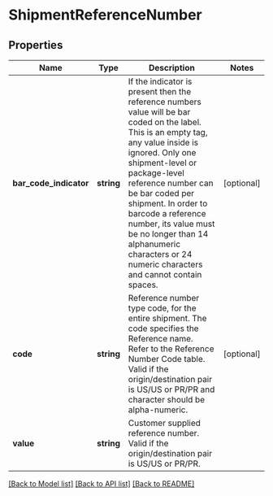 # ShipmentReferenceNumber

## Properties
Name | Type | Description | Notes
------------ | ------------- | ------------- | -------------
**bar_code_indicator** | **string** | If the indicator is present then the reference numbers value will be bar coded on the label.  This is an empty tag, any value inside is ignored.   Only one shipment-level or package-level reference number can be bar coded per shipment.   In order to barcode a reference number, its value must be no longer than 14 alphanumeric characters or 24 numeric characters and cannot contain spaces. | [optional] 
**code** | **string** | Reference number type code, for the entire shipment. The code specifies the Reference name.   Refer to the Reference Number Code table.  Valid if the origin/destination pair is US/US or PR/PR and character should be alpha-numeric. | [optional] 
**value** | **string** | Customer supplied reference number.  Valid if the origin/destination pair is US/US or PR/PR. | 

[[Back to Model list]](../../README.md#documentation-for-models) [[Back to API list]](../../README.md#documentation-for-api-endpoints) [[Back to README]](../../README.md)

